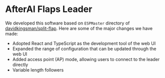 # AfterAI Flaps Leader

We developed this software based on `ESPMaster` directory of [davidkingsman/split-flap](https://github.com/davidkingsman/split-flap). Here are some of the major changes we have made:

- Adopted React and TypeScript as the development tool of the web UI
- Expanded the range of configuration that can be updated through the web UI
- Added access point (AP) mode, allowing users to connect to the leader directly
- Variable length followers